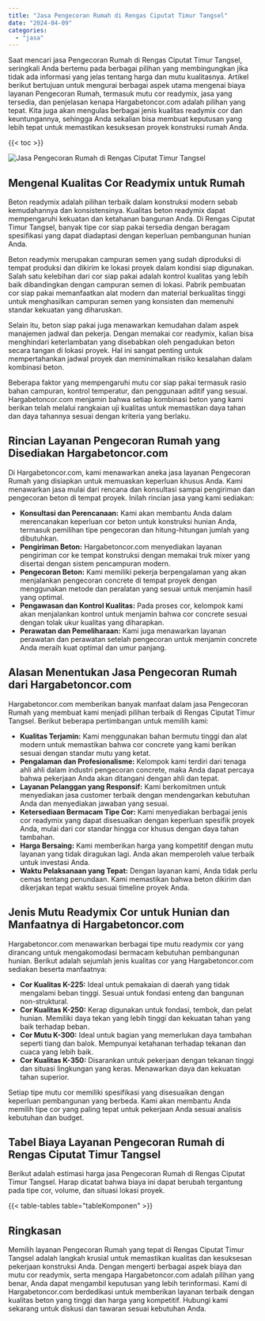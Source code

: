 ```yaml
---
title: "Jasa Pengecoran Rumah di Rengas Ciputat Timur Tangsel"
date: "2024-04-09"
categories: 
  - "jasa"
---
```



Saat mencari jasa Pengecoran Rumah di Rengas Ciputat Timur Tangsel, seringkali Anda bertemu pada berbagai pilihan yang membingungkan jika tidak ada informasi yang jelas tentang harga dan mutu kualitasnya. Artikel berikut bertujuan untuk mengurai berbagai aspek utama mengenai biaya layanan Pengecoran Rumah, termasuk mutu cor readymix, jasa yang tersedia, dan penjelasan kenapa Hargabetoncor.com adalah pilihan yang tepat. Kita juga akan mengulas berbagai jenis kualitas readymix cor dan keuntungannya, sehingga Anda sekalian bisa membuat keputusan yang lebih tepat untuk memastikan kesuksesan proyek konstruksi rumah Anda.

{{< toc >}}

![Jasa Pengecoran Rumah di Rengas Ciputat Timur Tangsel](https://hargareadymixid.github.io/hbc/readymix-hbc%20(41).png)

## Mengenal Kualitas Cor Readymix untuk Rumah

Beton readymix adalah pilihan terbaik dalam konstruksi modern sebab kemudahannya dan konsistensinya. Kualitas beton readymix dapat mempengaruhi kekuatan dan ketahanan bangunan Anda. Di Rengas Ciputat Timur Tangsel, banyak tipe cor siap pakai tersedia dengan beragam spesifikasi yang dapat diadaptasi dengan keperluan pembangunan hunian Anda.

Beton readymix merupakan campuran semen yang sudah diproduksi di tempat produksi dan dikirim ke lokasi proyek dalam kondisi siap digunakan. Salah satu kelebihan dari cor siap pakai adalah kontrol kualitas yang lebih baik dibandingkan dengan campuran semen di lokasi. Pabrik pembuatan cor siap pakai memanfaatkan alat modern dan material berkualitas tinggi untuk menghasilkan campuran semen yang konsisten dan memenuhi standar kekuatan yang diharuskan.

Selain itu, beton siap pakai juga menawarkan kemudahan dalam aspek manajemen jadwal dan pekerja. Dengan memakai cor readymix, kalian bisa menghindari keterlambatan yang disebabkan oleh pengadukan beton secara tangan di lokasi proyek. Hal ini sangat penting untuk mempertahankan jadwal proyek dan meminimalkan risiko kesalahan dalam kombinasi beton.

Beberapa faktor yang mempengaruhi mutu cor siap pakai termasuk rasio bahan campuran, kontrol temperatur, dan penggunaan aditif yang sesuai. Hargabetoncor.com menjamin bahwa setiap kombinasi beton yang kami berikan telah melalui rangkaian uji kualitas untuk memastikan daya tahan dan daya tahannya sesuai dengan kriteria yang berlaku.

## Rincian Layanan Pengecoran Rumah yang Disediakan Hargabetoncor.com

Di Hargabetoncor.com, kami menawarkan aneka jasa layanan Pengecoran Rumah yang disiapkan untuk memuaskan keperluan khusus Anda. Kami menawarkan jasa mulai dari rencana dan konsultasi sampai pengiriman dan pengecoran beton di tempat proyek. Inilah rincian jasa yang kami sediakan:

- **Konsultasi dan Perencanaan:** Kami akan membantu Anda dalam merencanakan keperluan cor beton untuk konstruksi hunian Anda, termasuk pemilihan tipe pengecoran dan hitung-hitungan jumlah yang dibutuhkan.
- **Pengiriman Beton:** Hargabetoncor.com menyediakan layanan pengiriman cor ke tempat konstruksi dengan memakai truk mixer yang disertai dengan sistem pencampuran modern.
- **Pengecoran Beton:** Kami memiliki pekerja berpengalaman yang akan menjalankan pengecoran concrete di tempat proyek dengan menggunakan metode dan peralatan yang sesuai untuk menjamin hasil yang optimal.
- **Pengawasan dan Kontrol Kualitas:** Pada proses cor, kelompok kami akan menjalankan kontrol untuk menjamin bahwa cor concrete sesuai dengan tolak ukur kualitas yang diharapkan.
- **Perawatan dan Pemeliharaan:** Kami juga menawarkan layanan perawatan dan perawatan setelah pengecoran untuk menjamin concrete Anda meraih kuat optimal dan umur panjang.

## Alasan Menentukan Jasa Pengecoran Rumah dari Hargabetoncor.com

Hargabetoncor.com memberikan banyak manfaat dalam jasa Pengecoran Rumah yang membuat kami menjadi pilihan terbaik di Rengas Ciputat Timur Tangsel. Berikut beberapa pertimbangan untuk memilih kami:

- **Kualitas Terjamin:** Kami menggunakan bahan bermutu tinggi dan alat modern untuk memastikan bahwa cor concrete yang kami berikan sesuai dengan standar mutu yang ketat.
- **Pengalaman dan Profesionalisme:** Kelompok kami terdiri dari tenaga ahli ahli dalam industri pengecoran concrete, maka Anda dapat percaya bahwa pekerjaan Anda akan ditangani dengan ahli dan tepat.
- **Layanan Pelanggan yang Responsif:** Kami berkomitmen untuk menyediakan jasa customer terbaik dengan mendengarkan kebutuhan Anda dan menyediakan jawaban yang sesuai.
- **Ketersediaan Bermacam Tipe Cor:** Kami menyediakan berbagai jenis cor readymix yang dapat disesuaikan dengan keperluan spesifik proyek Anda, mulai dari cor standar hingga cor khusus dengan daya tahan tambahan.
- **Harga Bersaing:** Kami memberikan harga yang kompetitif dengan mutu layanan yang tidak diragukan lagi. Anda akan memperoleh value terbaik untuk investasi Anda.
- **Waktu Pelaksanaan yang Tepat:** Dengan layanan kami, Anda tidak perlu cemas tentang penundaan. Kami memastikan bahwa beton dikirim dan dikerjakan tepat waktu sesuai timeline proyek Anda.

## Jenis Mutu Readymix Cor untuk Hunian dan Manfaatnya di Hargabetoncor.com

Hargabetoncor.com menawarkan berbagai tipe mutu readymix cor yang dirancang untuk mengakomodasi bermacam kebutuhan pembangunan hunian. Berikut adalah sejumlah jenis kualitas cor yang Hargabetoncor.com sediakan beserta manfaatnya:

- **Cor Kualitas K-225:** Ideal untuk pemakaian di daerah yang tidak mengalami beban tinggi. Sesuai untuk fondasi enteng dan bangunan non-struktural.
- **Cor Kualitas K-250:** Kerap digunakan untuk fondasi, tembok, dan pelat hunian. Memiliki daya tekan yang lebih tinggi dan kekuatan tahan yang baik terhadap beban.
- **Cor Mutu K-300:** Ideal untuk bagian yang memerlukan daya tambahan seperti tiang dan balok. Mempunyai ketahanan terhadap tekanan dan cuaca yang lebih baik.
- **Cor Kualitas K-350:** Disarankan untuk pekerjaan dengan tekanan tinggi dan situasi lingkungan yang keras. Menawarkan daya dan kekuatan tahan superior.

Setiap tipe mutu cor memiliki spesifikasi yang disesuaikan dengan keperluan pembangunan yang berbeda. Kami akan membantu Anda memilih tipe cor yang paling tepat untuk pekerjaan Anda sesuai analisis kebutuhan dan budget.

## Tabel Biaya Layanan Pengecoran Rumah di Rengas Ciputat Timur Tangsel

Berikut adalah estimasi harga jasa Pengecoran Rumah di Rengas Ciputat Timur Tangsel. Harap dicatat bahwa biaya ini dapat berubah tergantung pada tipe cor, volume, dan situasi lokasi proyek.

{{< table-tables table="tableKomponen" >}}

## Ringkasan

Memilih layanan Pengecoran Rumah yang tepat di Rengas Ciputat Timur Tangsel adalah langkah krusial untuk memastikan kualitas dan kesuksesan pekerjaan konstruksi Anda. Dengan mengerti berbagai aspek biaya dan mutu cor readymix, serta mengapa Hargabetoncor.com adalah pilihan yang benar, Anda dapat mengambil keputusan yang lebih terinformasi. Kami di Hargabetoncor.com berdedikasi untuk memberikan layanan terbaik dengan kualitas beton yang tinggi dan harga yang kompetitif. Hubungi kami sekarang untuk diskusi dan tawaran sesuai kebutuhan Anda.
